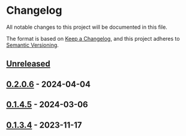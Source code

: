 # Changelog

All notable changes to this project will be documented in this file.

The format is based on [Keep a Changelog](https://keepachangelog.com/en/1.0.0/),
and this project adheres to [Semantic Versioning](https://semver.org/spec/v2.0.0.html).

## [Unreleased]

## [0.2.0.6] - 2024-04-04

## [0.1.4.5] - 2024-03-06

## [0.1.3.4] - 2023-11-17

[Unreleased]: https://github.com/Afterlife-Guide/AppSettings.Merge/compare/0.2.0.6...HEAD

[0.2.0.6]: https://github.com/Afterlife-Guide/AppSettings.Merge/compare/0.1.4.5...0.2.0.6

[0.1.4.5]: https://github.com/Afterlife-Guide/AppSettings.Merge/compare/0.1.3.4...0.1.4.5

[0.1.3.4]: https://github.com/Afterlife-Guide/AppSettings.Merge/compare/b9c7c0d263bd538401345ed79e6de5f620e8ddc1...0.1.3.4
